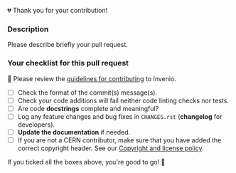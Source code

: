💔 Thank you for your contribution!

### Description
Please describe briefly your pull request.

### Your checklist for this pull request
🚨 Please review the [guidelines for contributing](https://invenio.readthedocs.io/en/latest/community/contribution-guide.html) to Invenio.

- [ ] Check the format of the commit(s) message(s).
- [ ] Check your code additions will fail neither code linting checks nor tests.
- [ ] Are code **docstrings** complete and meaningful?
- [ ] Log any feature changes and bug fixes in `CHANGES.rst` (**changelog** for developers).
- [ ] **Update the documentation** if needed.
- [ ] If you are not a CERN contributor, make sure that you have added the correct copyright header. See our [Copyright and license policy](https://invenio.readthedocs.io/en/latest/community/maintainers-guide/copyright-policy.html).

If you ticked all the boxes above, you're good to go! :rocket:
